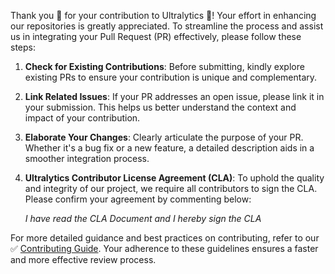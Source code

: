 Thank you 🙏 for your contribution to Ultralytics 🚀! Your effort in enhancing our repositories is greatly appreciated. To streamline the process and assist us in integrating your Pull Request (PR) effectively, please follow these steps:

1. **Check for Existing Contributions**: Before submitting, kindly explore existing PRs to ensure your contribution is unique and complementary.
2. **Link Related Issues**: If your PR addresses an open issue, please link it in your submission. This helps us better understand the context and impact of your contribution.
3. **Elaborate Your Changes**: Clearly articulate the purpose of your PR. Whether it's a bug fix or a new feature, a detailed description aids in a smoother integration process.
4. **Ultralytics Contributor License Agreement (CLA)**: To uphold the quality and integrity of our project, we require all contributors to sign the CLA. Please confirm your agreement by commenting below:
   
    _I have read the CLA Document and I hereby sign the CLA_

For more detailed guidance and best practices on contributing, refer to our ✅ [Contributing Guide](https://docs.ultralytics.com/help/contributing). Your adherence to these guidelines ensures a faster and more effective review process.
